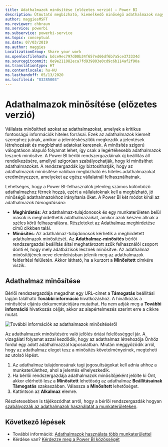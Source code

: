 ```yaml
---
title: Adathalmazok minősítése (előzetes verzió) – Power BI
description: Útmutató megbízható, kiemelkedő minőségű adathalmazok nagyvállalati felhasználóknak való felkínálásához.
author: maggiesMSFT
ms.reviewer: chbraun
ms.service: powerbi
ms.subservice: powerbi-service
ms.topic: conceptual
ms.date: 07/03/2019
ms.author: maggies
LocalizationGroup: Share your work
ms.openlocfilehash: bdce9ec797d00b34f657ed66df6b7a5ce373334d
ms.sourcegitcommit: 0e9e211082eca7fd939803e0cd9c6b114af2f90a
ms.translationtype: HT
ms.contentlocale: hu-HU
ms.lasthandoff: 05/13/2020
ms.locfileid: "83285003"
---
```

# <a name="certify-datasets-preview"></a>Adathalmazok minősítése (előzetes verzió)

Vállalata minősítheti azokat az adathalmazokat, amelyek a kritikus fontosságú információk hiteles forrásai. Ezek az adathalmazok kiemelt szerephez jutnak, amikor a jelentéskészítők megkezdik a jelentések létrehozását és megbízható adatokat keresnek. A minősítés szigorú válogatáson alapuló folyamat lehet, így csak a legértékesebb adathalmazok lesznek minősítve. A Power BI bérlői rendszergazdáinak új beállítás áll rendelkezésére, amellyel szigorúan szabályozhatják, hogy ki minősíthet adathalmazokat. A rendszergazdák így biztosíthatják, hogy az adathalmazok minősítése valóban megbízható és hiteles adathalmazokat eredményezzen, amelyeket az egész vállalatnál felhasználhatnak.

Lehetséges, hogy a Power BI-felhasználók jelenleg számos különböző adathalmazhoz férnek hozzá, ezért a vállalatoknak kell a megbízható, jó minőségű adathalmazokhoz irányítania őket. A Power BI két módot kínál az adathalmazok *támogatására*:

- **Meghirdetés**: Az adathalmaz-tulajdonosok és egy munkaterületen belül mások is meghirdethetik adathalmazaikat, amikor azok készen állnak a széles körű felhasználásra. Részleteket az [Adathalmaz meghirdetése](service-datasets-promote.md) című cikkben talál. 
- **Minősítés**: Az adathalmaz-tulajdonosok kérhetik a meghirdetett adathalmazok minősítését. Az **Adathalmaz-minősítés** bérlői rendszergazdai beállítás által meghatározott szűk felhasználói csoport dönti el, hogy mely adatbázisok lesznek minősítve. Az adathalmaz minősítőjének neve elemleírásban jelenik meg az adathalmazok felderítési felületén. Akkor látható, ha a kurzort a **Minősített** címkére viszik.

## <a name="certify-a-dataset"></a>Adathalmaz minősítése

Bérlői rendszergazdája megadhat egy URL-címet a **Támogatás** beállítási lapján található **További információ** hivatkozáshoz.  A hivatkozás a minősítési eljárás dokumentációjára mutathat. Ha nem adják meg a **További információ** hivatkozás célját, akkor az alapértelmezés szerint erre a cikkre mutat.

![További információk az adathalmazok minősítéséről](media/service-datasets-certify-promote/power-bi-dataset-learn-more-certification.png)

Az adathalmazok minősítésére való jelölés óriási felelősséggel jár. A vizsgálati folyamat azzal kezdődik, hogy az adathalmaz létrehozója Önhöz fordul egy adott adathalmazzal kapcsolatban. Miután meggyőződik arról, hogy az adathalmaz eleget tesz a minősítés követelményeinek, megteheti az utolsó lépést.

1. Az adathalmaz tulajdonosának tagi jogosultságokat kell adnia ahhoz a munkaterülethez, ahol a jelentés elhelyezkedik.
1. Ha bérlői rendszergazdája adathalmazok minősítőjeként jelölte ki Önt, akkor elérhető lesz a **Minősített** lehetőség az adathalmaz **Beállításainak** **Támogatás** szakaszában. Válassza a **Minősített** lehetőséget.
1. Kattintson az **Alkalmaz** elemre.

Részletesebben is tájékozódhat arról, hogy a bérlői rendszergazdák hogyan [szabályozzák az adathalmazok használatát a munkaterületeken](service-datasets-admin-across-workspaces.md).

## <a name="next-steps"></a>Következő lépések

* További információ: [Adathalmazok használata több munkaterülettel](service-datasets-across-workspaces.md)
* Kérdése van? [Kérdezze meg a Power BI közösségét](https://community.powerbi.com/)
